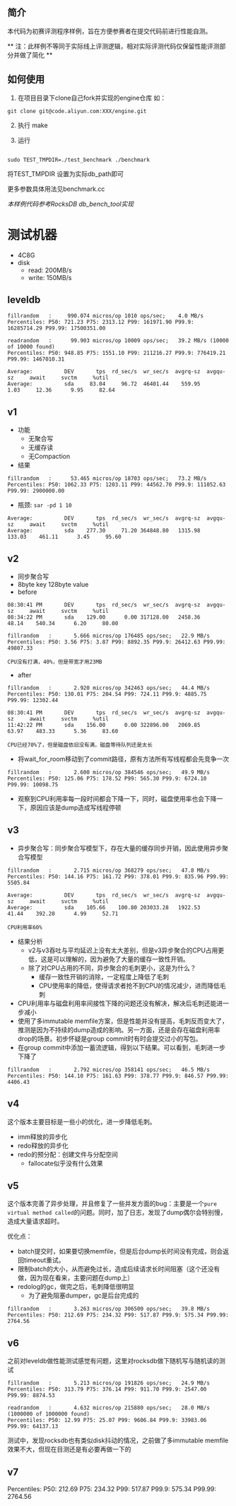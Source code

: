 ## 简介 
本代码为初赛评测程序样例，旨在方便参赛者在提交代码前进行性能自测。

** 注：此样例不等同于实际线上评测逻辑，相对实际评测代码仅保留性能评测部分并做了简化 **

## 如何使用
1. 在项目目录下clone自己fork并实现的engine仓库
如：

```
git clone git@code.aliyun.com:XXX/engine.git

```

2. 执行 make

3. 运行

```

sudo TEST_TMPDIR=./test_benchmark ./benchmark

```

将TEST\_TMPDIR 设置为实际db\_path即可

更多参数具体用法见benchmark.cc

*本样例代码参考RocksDB db_bench_tool实现*

# 测试机器
+ 4C8G
+ disk
    + read: 200MB/s
    + write: 150MB/s

## leveldb
```
fillrandom   :     990.074 micros/op 1010 ops/sec;    4.0 MB/s
Percentiles: P50: 721.23 P75: 2313.12 P99: 161971.90 P99.9: 16285714.29 P99.99: 17500351.00

readrandom   :      99.903 micros/op 10009 ops/sec;   39.2 MB/s (10000 of 10000 found)
Percentiles: P50: 948.85 P75: 1551.10 P99: 211216.27 P99.9: 776419.21 P99.99: 1467010.31

Average:          DEV       tps  rd_sec/s  wr_sec/s  avgrq-sz  avgqu-sz     await     svctm     %util
Average:          sda     83.04     96.72  46401.44    559.95      1.03     12.36      9.95     82.64
```

## v1
+ 功能
    + 无聚合写
    + 无缓存读
    + 无Compaction
+ 结果
```
fillrandom   :      53.465 micros/op 18703 ops/sec;   73.2 MB/s
Percentiles: P50: 1062.33 P75: 1203.11 P99: 44562.70 P99.9: 111052.63 P99.99: 2900000.00
```
+ 瓶颈: `sar -pd 1 10`
```
Average:          DEV       tps  rd_sec/s  wr_sec/s  avgrq-sz  avgqu-sz     await     svctm     %util
Average:          sda    277.30     71.20 364848.80   1315.98    133.03    461.11      3.45     95.60
```

## v2
+ 同步聚合写
+ 8byte key 128byte value
+ before
```
08:30:41 PM       DEV       tps  rd_sec/s  wr_sec/s  avgrq-sz  avgqu-sz     await     svctm     %util
08:34:22 PM       sda    129.00      0.00 317128.00   2458.36     48.14    540.34      6.20     80.00

fillrandom   :       5.666 micros/op 176485 ops/sec;   22.9 MB/s
Percentiles: P50: 3.56 P75: 3.87 P99: 8892.35 P99.9: 26412.63 P99.99: 49807.33

CPU没有打满，40%，但是带宽才用23MB
```
+ after
```
fillrandom   :       2.920 micros/op 342463 ops/sec;   44.4 MB/s
Percentiles: P50: 130.01 P75: 204.54 P99: 724.11 P99.9: 4885.75 P99.99: 12302.44

08:30:41 PM       DEV       tps  rd_sec/s  wr_sec/s  avgrq-sz  avgqu-sz     await     svctm     %util
11:42:22 PM       sda    156.00      0.00 322896.00   2069.85     63.97    483.33      5.36     83.60

CPU已经70%了，但是磁盘依旧没有满，磁盘等待队列还是太长
```
+ 将wait\_for\_room移动到了commit路径，原有方法所有写线程都会先竞争一次
```
fillrandom   :       2.600 micros/op 384546 ops/sec;   49.9 MB/s
Percentiles: P50: 125.06 P75: 178.52 P99: 565.30 P99.9: 6724.10 P99.99: 10098.75
```
+ 观察到CPU利用率每一段时间都会下降一下，同时，磁盘使用率也会下降一下，原因应该是dump造成写线程停顿

## v3
+ 异步聚合写：同步聚合写模型下，存在大量的缓存同步开销，因此使用异步聚合写模型
```
fillrandom   :       2.715 micros/op 368279 ops/sec;   47.8 MB/s
Percentiles: P50: 144.16 P75: 161.72 P99: 378.01 P99.9: 835.96 P99.99: 5505.84

Average:          DEV       tps  rd_sec/s  wr_sec/s  avgrq-sz  avgqu-sz     await     svctm     %util
Average:          sda    105.66    100.80 203033.28   1922.53     41.44    392.20      4.99     52.71

CPU利用率60%
```
+ 结果分析
    + v2与v3吞吐与平均延迟上没有太大差别，但是v3异步聚合的CPU占用更低，这是可以理解的，因为避免了大量的缓存一致性开销。
    + 除了对CPU占用的不同，异步聚合的毛刺更小，这是为什么？
        + 缓存一致性开销的消除，一定程度上降低了毛刺
        + CPU使用率的降低，使得请求者抢不到CPU的情况减少，进而降低毛刺
+ CPU利用率与磁盘利用率间接性下降的问题还没有解决，解决后毛刺还能进一步减小
+ 使用了多immutable memfile方案，但是性能并没有提高，毛刺反而变大了，推测是因为不持续的dump造成的影响。另一方面，还是会存在磁盘利用率drop的场景。初步怀疑是group commit时有时会提交过小的写包。
+ 在group commit中添加一蓄流逻辑，得到以下结果。可以看到，毛刺进一步下降了
```
fillrandom   :       2.792 micros/op 358141 ops/sec;   46.5 MB/s
Percentiles: P50: 144.10 P75: 161.63 P99: 378.77 P99.9: 846.57 P99.99: 4406.43
```

## v4
这个版本主要目标是一些小的优化，进一步降低毛刺。

+ imm释放的异步化
+ redo释放的异步化
+ redo的预分配：创建文件与分配空间
    + fallocate似乎没有什么效果

## v5
这个版本完善了异步处理，并且修复了一些并发方面的bug：主要是一个`pure virtual method called`的问题。同时，加了日志，发现了dump偶尔会特别慢，造成大量请求超时。

优化点：

+ batch提交时，如果要切换memfile，但是后台dump长时间没有完成，则会返回timeout重试。
+ 限制batch的大小，从而避免过长，造成后续请求长时间阻塞（这个还没有做，因为现在看来，主要问题在dump上）
+ redolog的gc，做完之后，毛刺降低很明显
    + 为了避免阻塞dumper，gc是后台完成的
```
fillrandom   :       3.263 micros/op 306500 ops/sec;   39.8 MB/s
Percentiles: P50: 212.69 P75: 234.32 P99: 517.87 P99.9: 575.34 P99.99: 2764.56
```

## v6
之前对leveldb做性能测试感觉有问题，这里对rocksdb做下随机写与随机读的测试
```
fillrandom   :       5.213 micros/op 191826 ops/sec;   24.9 MB/s
Percentiles: P50: 313.79 P75: 376.14 P99: 911.70 P99.9: 2547.00 P99.99: 8874.53

readrandom   :       4.632 micros/op 215880 ops/sec;   28.0 MB/s (1000000 of 1000000 found)
Percentiles: P50: 12.99 P75: 25.07 P99: 9606.84 P99.9: 33983.06 P99.99: 64137.13
```

测试中，发现rocksdb也有类似disk抖动的情况，之前做了多immutable memfile效果不大，但现在目测还是有必要再做一下的

## v7
Percentiles: P50: 212.69 P75: 234.32 P99: 517.87 P99.9: 575.34 P99.99: 2764.56
